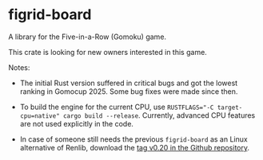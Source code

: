 # figrid-board

A library for the Five-in-a-Row (Gomoku) game.

This crate is looking for new owners interested in this game.

Notes:

- The initial Rust version suffered in critical bugs and got the lowest ranking in Gomocup 2025. Some bug fixes were made since then.

- To build the engine for the current CPU, use `RUSTFLAGS="-C target-cpu=native" cargo build --release`. Currently, advanced CPU features are not used explicitly in the code.

- In case of someone still needs the previous `figrid-board` as an Linux alternative of Renlib, download the [tag v0.20 in the Github repository](https://github.com/wuwbobo2021/figrid-board/releases/tag/v0.20).
